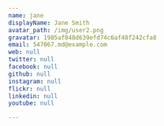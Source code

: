 ```yaml
---
name: jane
displayName: Jane Smith
avatar_path: /img/user2.png
gravatar: 1985af848d639efd74c6af48f242cfa8
email: 547067.md@example.com
web: null
twitter: null
facebook: null
github: null
instagram: null
flickr: null
linkedin: null
youtube: null

---
```





